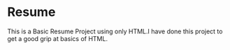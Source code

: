 # Resume
This is a Basic Resume Project using only HTML.I have done this project to get a good grip at basics of HTML. 
